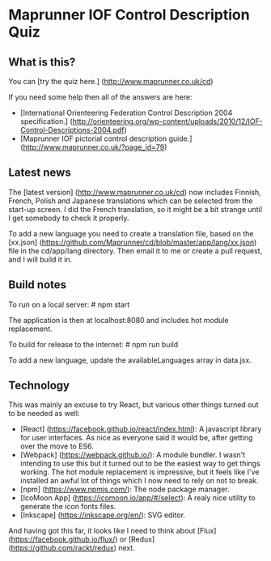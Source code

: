 # Maprunner IOF Control Description Quiz

## What is this?

You can [try the quiz here.] (http://www.maprunner.co.uk/cd)

If you need some help then all of the answers are here:

* [International Orienteering Federation Control Description 2004 specification.]
(http://orienteering.org/wp-content/uploads/2010/12/IOF-Control-Descriptions-2004.pdf)
* [Maprunner IOF pictorial control description guide.] (http://www.maprunner.co.uk/?page_id=79)

## Latest news
The [latest version] (http://www.maprunner.co.uk/cd) now includes Finnish, French, Polish and Japanese translations which can be selected from the start-up screen. I did the French translation, so it might be a bit strange until I get somebody to check it properly.

To add a new language you need to create a translation file, based on the [xx.json] (https://github.com/Maprunner/cd/blob/master/app/lang/xx.json) file in the cd/app/lang directory. Then email it to me or create a pull request, and I will build it in.

## Build notes

To run on a local server: # npm start

The application is then at localhost:8080 and includes hot module replacement.

To build for release to the internet: # npm run build

To add a new language, update the availableLanguages array in data.jsx.

## Technology
This was mainly an excuse to try React, but various other things turned out to be needed as well:

* [React] (https://facebook.github.io/react/index.html): A javascript library for user interfaces. As nice as
everyone said it would be, after getting over the move to ES6.
* [Webpack] (https://webpack.github.io/): A module bundler. I wasn't intending to use this but it
turned out to be the easiest way to get things working. The hot module replacement is impressive, but it feels like I've installed
an awful lot of things which I now need to rely on not to break.
* [npm] (https://www.npmjs.com/): The node package manager.
* [IcoMoon App] (https://icomoon.io/app/#/select): A realy nice utility to generate the icon fonts files.
* [Inkscape] (https://inkscape.org/en/): SVG editor.

And having got this far, it looks like I need to think about [Flux] (https://facebook.github.io/flux/)
or [Redux] (https://github.com/rackt/redux) next.
